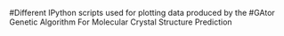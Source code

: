 #Different IPython scripts used for plotting data produced by the
#GAtor Genetic Algorithm For Molecular Crystal Structure Prediction
